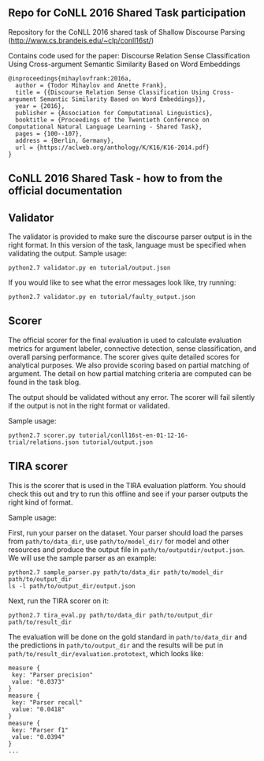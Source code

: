 Repo for CoNLL 2016 Shared Task participation
---------------------------------------------
Repository for the CoNLL 2016 shared task of Shallow Discourse Parsing (http://www.cs.brandeis.edu/~clp/conll16st/) 

Contains code used for the paper: Discourse Relation Sense Classification Using Cross-argument Semantic Similarity Based on Word Embeddings
```
@inproceedings{mihaylovfrank:2016a,
  author = {Todor Mihaylov and Anette Frank},
  title = {{Discourse Relation Sense Classification Using Cross-argument Semantic Similarity Based on Word Embeddings}},
  year = {2016},
  publisher = {Association for Computational Linguistics},
  booktitle = {Proceedings of the Twentieth Conference on Computational Natural Language Learning - Shared Task},
  pages = {100--107},
  address = {Berlin, Germany},
  url = {https://aclweb.org/anthology/K/K16/K16-2014.pdf}
}
```

CoNLL 2016 Shared Task - how to from the official documentation
---------------------------------------------------------------


## Validator
The validator is provided to make sure the discourse parser output is in the right format. 
In this version of the task, language must be specified when validating the output.
Sample usage:

```
python2.7 validator.py en tutorial/output.json
```

If you would like to see what the error messages look like, try running:

```
python2.7 validator.py en tutorial/faulty_output.json
```

## Scorer
The official scorer for the final evaluation is used to calculate evaluation metrics for argument labeler, connective detection, sense classification, and overall parsing performance.
The scorer gives quite detailed scores for analytical purposes. We also provide scoring based on partial matching of argument. The detail on how partial matching criteria are computed can be found in the task blog.

The output should be validated without any error. The scorer will fail silently if the output is not in the right format or validated.

Sample usage:

```
python2.7 scorer.py tutorial/conll16st-en-01-12-16-trial/relations.json tutorial/output.json
```

## TIRA scorer
This is the scorer that is used in the TIRA evaluation platform. You should check this out and try to run this offline and see if your parser outputs the right kind of format. 

Sample usage:

First, run your parser on the dataset. Your parser should load the parses from `path/to/data_dir`, use `path/to/model_dir/` for model and other resources and produce the output file in `path/to/outputdir/output.json`. We will use the sample parser as an example:

```
python2.7 sample_parser.py path/to/data_dir path/to/model_dir path/to/output_dir
ls -l path/to/output_dir/output.json
```

Next, run the TIRA scorer on it:

```
python2.7 tira_eval.py path/to/data_dir path/to/output_dir path/to/result_dir
```

The evaluation will be done on the gold standard in `path/to/data_dir` and the predictions in `path/to/output_dir` and the results will be put in `path/to/result_dir/evaluation.prototext`, which looks like:

```
measure {
 key: "Parser precision"
 value: "0.0373"
}
measure {
 key: "Parser recall"
 value: "0.0418"
}
measure {
 key: "Parser f1"
 value: "0.0394"
}
...
```
